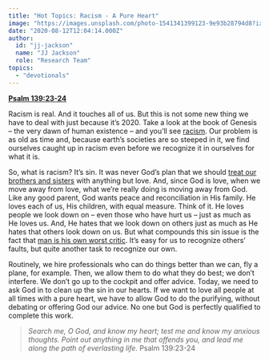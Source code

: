 ```yaml
---
title: "Hot Topics: Racism - A Pure Heart"
image: "https://images.unsplash.com/photo-1541341399123-9e93b28794d8?ixlib=rb-1.2.1&q=85&fm=jpg&crop=entropy&cs=srgb&ixid=eyJhcHBfaWQiOjk2NjF9"
date: "2020-08-12T12:04:14.000Z"
author:
  id: "jj-jackson"
  name: "JJ Jackson"
  role: "Research Team"
topics:
  - "devotionals"
---
```

[**Psalm 139:23-24**][1]

Racism is real. And it touches all of us. But this is not some new thing we have to deal with just because it’s 2020. Take a look at the book of Genesis – the very dawn of human existence – and you’ll see [racism][2]. Our problem is as old as time and, because earth’s societies are so steeped in it, we find ourselves caught up in racism even before we recognize it in ourselves for what it is.

So, what is racism? It’s sin. It was never God’s plan that we should [treat our brothers and sisters][3] with anything but love.  And, since God is love, when we move away from love, what we’re really doing is moving away from God.  Like any good parent, God wants peace and reconciliation in His family. He loves each of us, His children, with equal measure. Think of it. He loves people we look down on – even those who have hurt us – just as much as He loves us.  And, He hates that we look down on others just as much as He hates that others look down on us. But what compounds this sin issue is the fact that [man is his own worst critic][4].  It’s easy for us to recognize others’ faults, but quite another task to recognize our own.

Routinely, we hire professionals who can do things better than we can, fly a plane, for example. Then, we allow them to do what they do best; we don’t interfere. We don’t go up to the cockpit and offer advice.  Today, we need to ask God in to clean up the sin in our hearts. If we want to love all people at all times with a pure heart, we have to allow God to do the purifying, without debating or offering God our advice. No one but God is perfectly qualified to complete this work.

> _Search me, O God, and know my heart; test me and know my anxious thoughts. Point out anything in me that offends you, and lead me along the path of everlasting life._ Psalm 139:23-24

[1]: https://www.biblegateway.com/passage/?search=psalm+139%3A23-24&version=NLT
[2]: https://www.biblegateway.com/passage/?search=genesis+6%3A5&version=NLT
[3]: https://www.biblegateway.com/passage/?search=genesis+4%3A8&version=NIV
[4]: https://www.biblegateway.com/passage/?search=genesis+2%3A18&version=NIV
